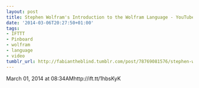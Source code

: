 ```yaml
---
layout: post
title: Stephen Wolfram's Introduction to the Wolfram Language - YouTube
date: '2014-03-06T20:27:50+01:00'
tags:
- IFTTT
- Pinboard
- wolfram
- language
- video
tumblr_url: http://fabiantheblind.tumblr.com/post/78769081576/stephen-wolframs-introduction-to-the-wolfram-language
---
```

March 01, 2014 at 08:34AMhttp://ift.tt/1hbsKyK
